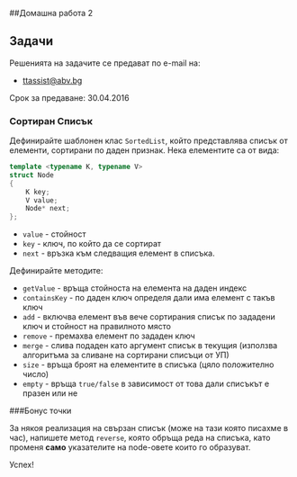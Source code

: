 ##Домашна работа 2

## Задачи

Решенията на задачите се предават по e-mail на:
* ttassist@abv.bg

Срок за предаване: 30.04.2016


### Сортиран Списък

Дефинирайте шаблонен клас `SortedList`, който представлява списък от елементи,
сортирани по даден признак. Нека елементите са от вида:

```c++
template <typename K, typename V>
struct Node
{
    K key;
    V value;
    Node* next;
};

```

* `value` - стойност
* `key` - ключ, по който да се сортират
* `next` - връзка към следващия елемент в списъка.

Дефинирайте методите:

* `getValue` - връща стойноста на елемента на даден индекс
* `containsKey` - по даден ключ определя дали има елемент с такъв ключ
* `add` - включва елемент във вече сортирания списък по зададени ключ и стойност на правилното място 
* `remove` - премахва елемент по зададен ключ
* `merge` - слива подаден като аргумент списък в текущия (използва алгоритъма за сливане на сортирани списъци от УП) 
* `size` - връща броят на елементите в списъка (цяло положително число)
* `empty` - връща `true/false` в зависимост от това дали списъкът е празен или
не



###Бонус точки

За някоя реализация на свързан списък (може на тази която писахме в час), напишете метод ```reverse```, която обръща реда на списъка,  като променя **само** указателите на node-овете които го образуват.

Успех!
